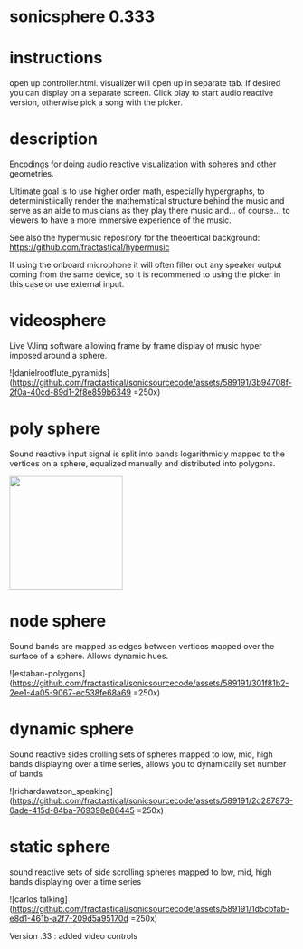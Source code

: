# sonicsphere 0.333

# instructions

open up controller.html. visualizer will open up in separate tab. If desired you can display on a separate screen. Click play to start audio reactive version, otherwise pick a song with the picker. 

# description

Encodings for doing audio reactive visualization with spheres and other geometries. 

Ultimate goal is to use higher order math, especially hypergraphs, to deterministiically render the mathematical structure behind the music and serve as an aide to musicians as they play there music and... of course... to viewers to have a more immersive experience of the music. 

See also the hypermusic repository for the theoertical background: https://github.com/fractastical/hypermusic


If using the onboard microphone it will often filter out any speaker output coming from the same device, so it is recommened to using the picker in this case or use external input. 


# videosphere

Live VJing software allowing frame by frame display of music hyper imposed around a sphere. 

![danielrootflute_pyramids](https://github.com/fractastical/sonicsourcecode/assets/589191/3b94708f-2f0a-40cd-89d1-2f8e859b6349 =250x)


# poly sphere

Sound reactive input signal is split into bands logarithmicly mapped to the vertices on a sphere, equalized manually and distributed into polygons. 

<img src="https://github.com/fractastical/sonicsourcecode/assets/589191/dfa2e145-26e9-43e6-8758-588dd2bee8df" width="200" height="200" />


# node sphere

Sound bands are mapped as edges between vertices mapped over the surface of a sphere. Allows dynamic hues.  

![estaban-polygons](https://github.com/fractastical/sonicsourcecode/assets/589191/301f81b2-2ee1-4a05-9067-ec538fe68a69 =250x)

# dynamic sphere

Sound reactive sides crolling sets of spheres mapped to low, mid, high bands displaying over a time series, allows you to dynamically set number of bands

![richardawatson_speaking](https://github.com/fractastical/sonicsourcecode/assets/589191/2d287873-0ade-415d-84ba-769398e86445 =250x)

# static sphere

sound reactive sets of side scrolling spheres mapped to low, mid, high bands displaying over a time series

![carlos talking](https://github.com/fractastical/sonicsourcecode/assets/589191/1d5cbfab-e8d1-461b-a2f7-209d5a95170d =250x)





Version .33 : added video controls
